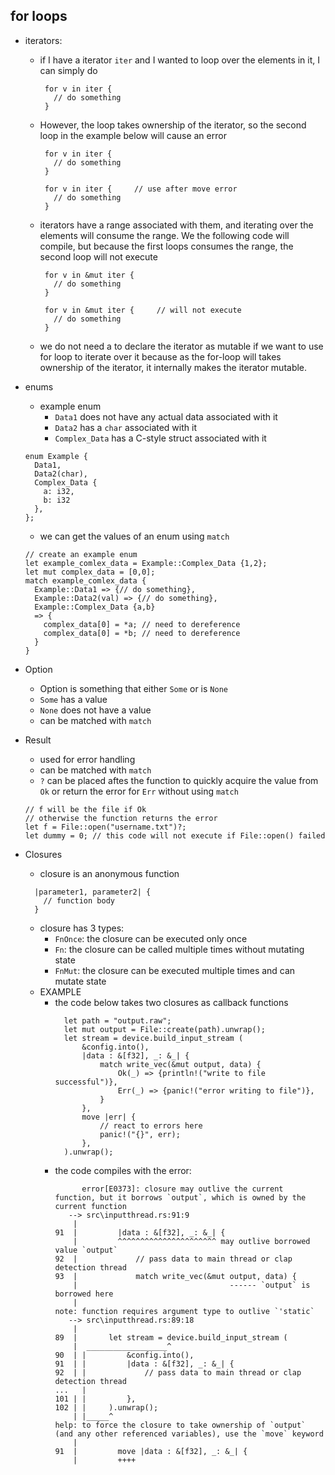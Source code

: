 ## for loops
* iterators:
  * if I have a iterator ```iter``` and I wanted to loop over the elements in 
    it, I can simply do
    ```
     for v in iter {
       // do something
     }
    ```
  * However, the loop takes ownership of the iterator, so the second loop in 
    the example below will cause an error
    ```
     for v in iter {
       // do something
     }

     for v in iter {     // use after move error
       // do something
     }
    ```
  * iterators have a range associated with them, and iterating over the 
    elements will consume the range. We the following code will compile, but 
    because the first loops consumes the range, the second loop will not 
    execute
    ```
     for v in &mut iter {
       // do something
     }

     for v in &mut iter {     // will not execute
       // do something
     }
    ```
  * we do not need a to declare the iterator as mutable if we want to use
    for loop to iterate over it because as the for-loop will takes ownership
    of the iterator, it internally makes the iterator mutable.
    
* enums
  * example enum
    * ```Data1``` does not have any actual data associated with it
    * ```Data2``` has a ```char``` associated with it
    * ```Complex_Data``` has a C-style struct associated with it 
  ```
  enum Example {
    Data1,
    Data2(char),
    Complex_Data {
      a: i32,
      b: i32
    },
  };
  ```
  * we can get the values of an enum using ```match```
  ```
  // create an example enum
  let example_comlex_data = Example::Complex_Data {1,2}; 
  let mut complex_data = [0,0];
  match example_comlex_data {
    Example::Data1 => {// do something},
    Example::Data2(val) => {// do something},
    Example::Complex_Data {a,b} 
    => {
      complex_data[0] = *a; // need to dereference
      complex_data[0] = *b; // need to dereference
    }
  }
  ```

* Option
  * Option is something that either ```Some``` or is ```None```
  * ```Some``` has a value
  * ```None``` does not have a value
  * can be matched with ```match``` 

* Result
  * used for error handling 
  * can be matched with ```match```
  * ```?``` can be placed aftes the function to quickly acquire the value 
    from ```Ok``` or return the error for ```Err``` without using ```match```
   ```
   // f will be the file if Ok 
   // otherwise the function returns the error 
   let f = File::open("username.txt")?;
   let dummy = 0; // this code will not execute if File::open() failed
   ```
* Closures
  * closure is an anonymous function
  ```
    |parameter1, parameter2| {
      // function body  
    }
  ```
  * closure has 3 types:
    * ```FnOnce```: the closure can be executed only once
    * ```Fn```: the closure can be called multiple times without mutating state
    * ```FnMut```: the closure can be executed multiple times and can 
                    mutate state
  * EXAMPLE
    * the code below takes two closures as callback functions 
      ```
        let path = "output.raw";
        let mut output = File::create(path).unwrap();
        let stream = device.build_input_stream (
            &config.into(),
            |data : &[f32], _: &_| {
                match write_vec(&mut output, data) {
                    Ok(_) => {println!("write to file successful")}, 
                    Err(_) => {panic!("error writing to file")},
                }
            }, 
            move |err| {
                // react to errors here
                panic!("{}", err);
            },
        ).unwrap();
      ```
    * the code compiles with the error:
      ```
            error[E0373]: closure may outlive the current function, but it borrows `output`, which is owned by the current function
         --> src\inputthread.rs:91:9
          |
      91  |         |data : &[f32], _: &_| {
          |         ^^^^^^^^^^^^^^^^^^^^^^ may outlive borrowed value `output`
      92  |             // pass data to main thread or clap detection thread
      93  |             match write_vec(&mut output, data) {
          |                                  ------ `output` is borrowed here
          |
      note: function requires argument type to outlive `'static`
         --> src\inputthread.rs:89:18
          |
      89  |       let stream = device.build_input_stream (
          |  __________________^
      90  | |         &config.into(),
      91  | |         |data : &[f32], _: &_| {
      92  | |             // pass data to main thread or clap detection thread
      ...   |
      101 | |         },
      102 | |     ).unwrap();
          | |_____^
      help: to force the closure to take ownership of `output` (and any other referenced variables), use the `move` keyword
          |
      91  |         move |data : &[f32], _: &_| {
          |         ++++
      ```
